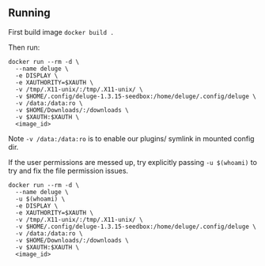 ## Running

First build image `docker build .`

Then run:

```
docker run --rm -d \
  --name deluge \
  -e DISPLAY \
  -e XAUTHORITY=$XAUTH \
  -v /tmp/.X11-unix/:/tmp/.X11-unix/ \
  -v $HOME/.config/deluge-1.3.15-seedbox:/home/deluge/.config/deluge \
  -v /data:/data:ro \
  -v $HOME/Downloads/:/downloads \
  -v $XAUTH:$XAUTH \
  <image_id>
```

Note `-v /data:/data:ro` is to enable our plugins/ symlink in mounted config dir.

If the user permissions are messed up, try explicitly passing `-u $(whoami)` 
to try and fix the file permission issues.

```
docker run --rm -d \
  --name deluge \
  -u $(whoami) \
  -e DISPLAY \
  -e XAUTHORITY=$XAUTH \
  -v /tmp/.X11-unix/:/tmp/.X11-unix/ \
  -v $HOME/.config/deluge-1.3.15-seedbox:/home/deluge/.config/deluge \
  -v /data:/data:ro \
  -v $HOME/Downloads/:/downloads \
  -v $XAUTH:$XAUTH \
  <image_id>
```
